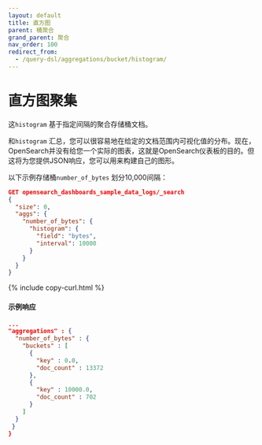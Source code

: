 ```yaml
---
layout: default
title: 直方图
parent: 桶聚合
grand_parent: 聚合
nav_order: 100
redirect_from:
  - /query-dsl/aggregations/bucket/histogram/
---
```


# 直方图聚集

这`histogram` 基于指定间隔的聚合存储桶文档。

和`histogram` 汇总，您可以很容易地在给定的文档范围内可视化值的分布。现在，OpenSearch并没有给您一个实际的图表，这就是OpenSearch仪表板的目的。但这将为您提供JSON响应，您可以用来构建自己的图形。

以下示例存储桶`number_of_bytes` 划分10,000间隔：

```json
GET opensearch_dashboards_sample_data_logs/_search
{
  "size": 0,
  "aggs": {
    "number_of_bytes": {
      "histogram": {
        "field": "bytes",
        "interval": 10000
      }
    }
  }
}
```
{% include copy-curl.html %}

#### 示例响应

```json
...
"aggregations" : {
  "number_of_bytes" : {
    "buckets" : [
      {
        "key" : 0.0,
        "doc_count" : 13372
      },
      {
        "key" : 10000.0,
        "doc_count" : 702
      }
    ]
  }
 }
}
```

